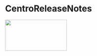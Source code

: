# CentroReleaseNotes

<img src="https://github.com/LightingControl/Centro.DSEngine/assets/19469812/fd8d2d51-537f-4369-9df0-fdc518279c92" width="200" height="100">

